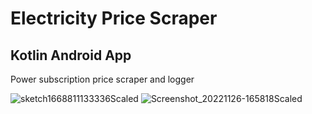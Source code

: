 # Electricity Price Scraper
## Kotlin Android App
Power subscription price scraper and logger

![sketch1668811133336Scaled](https://user-images.githubusercontent.com/50791042/204098078-ef8bf446-5372-45ca-bdb5-52d9c2939688.png) ![Screenshot_20221126-165818Scaled](https://user-images.githubusercontent.com/50791042/204098041-34d78fba-5d0b-4954-b6ad-e40401bc79f7.jpg)


